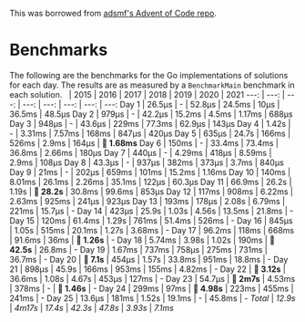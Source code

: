 This was borrowed from [adsmf's Advent of Code repo](https://github.com/adsmf/adventofcode/tree/master/benchmarks).

# Benchmarks
The following are the benchmarks for the Go implementations of solutions for each day. The results are as measured by a `BenchmarkMain` benchmark in each solution.
 &nbsp;  | 2015 | 2016 | 2017 | 2018 | 2019 | 2020 | 2021
 ---:  | ---:  | ---:  | ---:  | ---:  | ---:  | ---:  | ---: 
Day 1 | 26.5µs | - | 52.8µs | 24.5ms | 10µs | 36.5ms | 48.5µs
Day 2 | 979µs | - | 42.2µs | 15.2ms | 4.5ms | 1.17ms | 688µs
Day 3 | 948µs | - | 43.6µs | 229ms | 77.3ms | 62.9µs | 143µs
Day 4 | 1.42s | - | 3.31ms | 7.57ms | 168ms | 847µs | 420µs
Day 5 | 635µs | 24.7s | 166ms | 526ms | 2.9ms | 164µs | **🔴 1.68ms**
Day 6 | 150ms | - | 33.4ms | 73.4ms | 36.8ms | 2.66ms | 180µs
Day 7 | 440µs | - | 4.29ms | 418µs | 8.59ms | 2.9ms | 108µs
Day 8 | 43.3µs | - | 937µs | 382ms | 373µs | 3.7ms | 840µs
Day 9 | 21ms | - | 202µs | 659ms | 101ms | 15.2ms | 1.16ms
Day 10 | 140ms | 8.01ms | 26.1ms | 2.26ms | 35.1ms | 122µs | 60.3µs
Day 11 | 66.9ms | 26.2s | 1.19s | **🔴 28.2s** | 30.8ms | 99.6ms | 853µs
Day 12 | 117ms | 908ms | 6.22ms | 2.63ms | 925ms | 241µs | 923µs
Day 13 | 193ms | 178µs | 2.08s | 6.79ms | 221ms | 15.7µs | -
Day 14 | 423µs | 25.9s | 1.03s | 4.56s | 13.5ms | 21.8ms | -
Day 15 | 120ms | 61.4ms | 1.29s | 761ms | 51.4ms | 526ms | -
Day 16 | 845µs | 1.05s | 515ms | 20.1ms | 1.27s | 3.68ms | -
Day 17 | 96.2ms | 118ms | 668ms | 91.6ms | 36ms | **🔴 1.26s** | -
Day 18 | 5.74ms | 3.98s | 1.02s | 190ms | **🔴 42.5s** | 26.8ms | -
Day 19 | 1.67ms | 737ms | 758µs | 275ms | 731ms | 36.7ms | -
Day 20 | **🔴 7.1s** | 454µs | 1.57s | 33.8ms | 951ms | 18.8ms | -
Day 21 | 898µs | 45.9s | 166ms | 953ms | 155ms | 4.82ms | -
Day 22 | **🔴 3.12s** | 36.6ms | 1.08s | 4.67s | 453µs | 127ms | -
Day 23 | 54.7µs | **🔴 2m7s** | 4.53ms | 378ms | - | **🔴 1.46s** | -
Day 24 | 299ms | 97ms | **🔴 4.98s** | 223ms | 455ms | 241ms | -
Day 25 | 13.6µs | 181ms | 1.52s | 19.1ms | - | 45.8ms | -
*Total* | *12.9s* | *4m17s* | *17.4s* | *42.3s* | *47.8s* | *3.93s* | *7.1ms*
